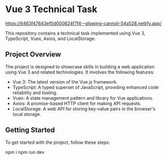 # Vue 3 Technical Task
https://6463f47643ef0d000824f7f4--glowing-cannoli-54a528.netlify.app/

This repository contains a technical task implemented using Vue 3, TypeScript, Vuex, Axios, and LocalStorage.

## Project Overview

The project is designed to showcase skills in building a web application using Vue 3 and related technologies. It involves the following features:

- Vue 3: The latest version of the Vue.js framework.
- TypeScript: A typed superset of JavaScript, providing enhanced code reliability and tooling.
- Vuex: A state management pattern and library for Vue applications.
- Axios: A promise-based HTTP client for making API requests.
- LocalStorage: A web API for storing key-value pairs in the browser's local storage.

## Getting Started

To get started with the project, follow these steps:

npm i
npm run dev
